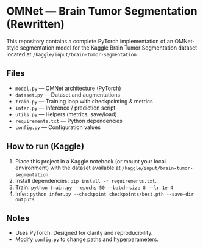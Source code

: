 # OMNet — Brain Tumor Segmentation (Rewritten)


This repository contains a complete PyTorch implementation of an OMNet-style segmentation model for the Kaggle Brain Tumor Segmentation dataset located at `/kaggle/input/brain-tumor-segmentation`.


## Files
- `model.py` — OMNet architecture (PyTorch)
- `dataset.py` — Dataset and augmentations
- `train.py` — Training loop with checkpointing & metrics
- `infer.py` — Inference / prediction script
- `utils.py` — Helpers (metrics, save/load)
- `requirements.txt` — Python dependencies
- `config.py` — Configuration values


## How to run (Kaggle)
1. Place this project in a Kaggle notebook (or mount your local environment) with the dataset available at `/kaggle/input/brain-tumor-segmentation`.
2. Install dependencies: `pip install -r requirements.txt`.
3. Train: `python train.py --epochs 50 --batch-size 8 --lr 1e-4`
4. Infer: `python infer.py --checkpoint checkpoints/best.pth --save-dir outputs`


## Notes
- Uses PyTorch. Designed for clarity and reproducibility.
- Modify `config.py` to change paths and hyperparameters.
